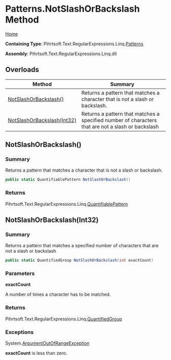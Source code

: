 # Patterns\.NotSlashOrBackslash Method

[Home](../../../../../../README.md)

**Containing Type**: Pihrtsoft\.Text\.RegularExpressions\.Linq\.[Patterns](../README.md)

**Assembly**: Pihrtsoft\.Text\.RegularExpressions\.Linq\.dll

## Overloads

| Method | Summary |
| ------ | ------- |
| [NotSlashOrBackslash()](#Pihrtsoft_Text_RegularExpressions_Linq_Patterns_NotSlashOrBackslash) | Returns a pattern that matches a character that is not a slash or backslash\. |
| [NotSlashOrBackslash(Int32)](#Pihrtsoft_Text_RegularExpressions_Linq_Patterns_NotSlashOrBackslash_System_Int32_) | Returns a pattern that matches a specified number of characters that are not a slash or backslash |

## NotSlashOrBackslash\(\) <a name="Pihrtsoft_Text_RegularExpressions_Linq_Patterns_NotSlashOrBackslash"></a>

### Summary

Returns a pattern that matches a character that is not a slash or backslash\.

```csharp
public static QuantifiablePattern NotSlashOrBackslash()
```

### Returns

Pihrtsoft\.Text\.RegularExpressions\.Linq\.[QuantifiablePattern](../../QuantifiablePattern/README.md)

## NotSlashOrBackslash\(Int32\) <a name="Pihrtsoft_Text_RegularExpressions_Linq_Patterns_NotSlashOrBackslash_System_Int32_"></a>

### Summary

Returns a pattern that matches a specified number of characters that are not a slash or backslash

```csharp
public static QuantifiedGroup NotSlashOrBackslash(int exactCount)
```

### Parameters

**exactCount**

A number of times a character has to be matched\.

### Returns

Pihrtsoft\.Text\.RegularExpressions\.Linq\.[QuantifiedGroup](../../QuantifiedGroup/README.md)

### Exceptions

System\.[ArgumentOutOfRangeException](https://docs.microsoft.com/en-us/dotnet/api/system.argumentoutofrangeexception)

**exactCount** is less than zero\.

